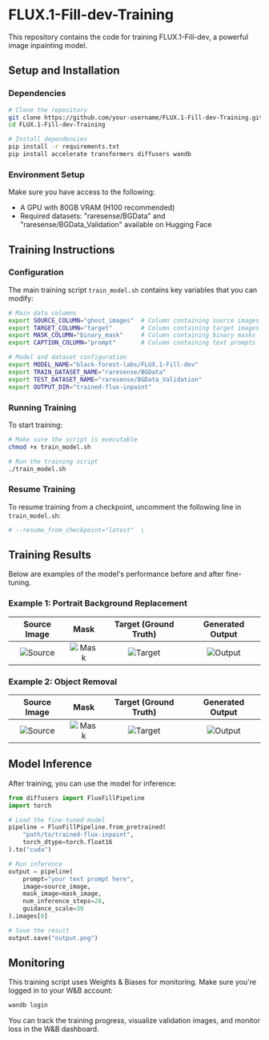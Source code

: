 # FLUX.1-Fill-dev-Training

This repository contains the code for training FLUX.1-Fill-dev, a powerful image inpainting model.

## Setup and Installation

### Dependencies

```bash
# Clone the repository
git clone https://github.com/your-username/FLUX.1-Fill-dev-Training.git
cd FLUX.1-Fill-dev-Training

# Install dependencies
pip install -r requirements.txt
pip install accelerate transformers diffusers wandb
```

### Environment Setup

Make sure you have access to the following:
- A GPU with 80GB VRAM (H100 recommended)
- Required datasets: "raresense/BGData" and "raresense/BGData_Validation" available on Hugging Face

## Training Instructions

### Configuration

The main training script `train_model.sh` contains key variables that you can modify:

```bash
# Main data columns
export SOURCE_COLUMN="ghost_images"  # Column containing source images
export TARGET_COLUMN="target"        # Column containing target images
export MASK_COLUMN="binary_mask"     # Column containing binary masks
export CAPTION_COLUMN="prompt"       # Column containing text prompts

# Model and dataset configuration
export MODEL_NAME="black-forest-labs/FLUX.1-Fill-dev"
export TRAIN_DATASET_NAME="raresense/BGData"
export TEST_DATASET_NAME="raresense/BGData_Validation"
export OUTPUT_DIR="trained-flux-inpaint"
```

### Running Training

To start training:

```bash
# Make sure the script is executable
chmod +x train_model.sh

# Run the training script
./train_model.sh
```

### Resume Training

To resume training from a checkpoint, uncomment the following line in `train_model.sh`:

```bash
# --resume_from_checkpoint="latest"  \
```

## Training Results

Below are examples of the model's performance before and after fine-tuning.

### Example 1: Portrait Background Replacement

| Source Image | Mask | Target (Ground Truth) | Generated Output |
|:------------:|:----:|:---------------------:|:----------------:|
| ![Source](path/to/source1.jpg) | ![Mask](path/to/mask1.jpg) | ![Target](path/to/target1.jpg) | ![Output](path/to/output1.jpg) |

### Example 2: Object Removal

| Source Image | Mask | Target (Ground Truth) | Generated Output |
|:------------:|:----:|:---------------------:|:----------------:|
| ![Source](path/to/source2.jpg) | ![Mask](path/to/mask2.jpg) | ![Target](path/to/target2.jpg) | ![Output](path/to/output2.jpg) |

## Model Inference

After training, you can use the model for inference:

```python
from diffusers import FluxFillPipeline
import torch

# Load the fine-tuned model
pipeline = FluxFillPipeline.from_pretrained(
    "path/to/trained-flux-inpaint",
    torch_dtype=torch.float16
).to("cuda")

# Run inference
output = pipeline(
    prompt="your text prompt here",
    image=source_image,
    mask_image=mask_image,
    num_inference_steps=28,
    guidance_scale=30
).images[0]

# Save the result
output.save("output.png")
```

## Monitoring

This training script uses Weights & Biases for monitoring. Make sure you're logged in to your W&B account:

```bash
wandb login
```

You can track the training progress, visualize validation images, and monitor loss in the W&B dashboard.
